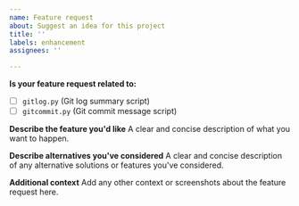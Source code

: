 ```yaml
---
name: Feature request
about: Suggest an idea for this project
title: ''
labels: enhancement
assignees: ''

---
```


**Is your feature request related to:**
- [ ] `gitlog.py` (Git log summary script)
- [ ] `gitcommit.py` (Git commit message script)

**Describe the feature you'd like**
A clear and concise description of what you want to happen.

**Describe alternatives you've considered**
A clear and concise description of any alternative solutions or features you've considered.

**Additional context**
Add any other context or screenshots about the feature request here.